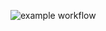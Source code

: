 ![example workflow](https://github.com/SlashDimka/hexlet-my-first-workflow/actions/workflows/hello-world.yml)
